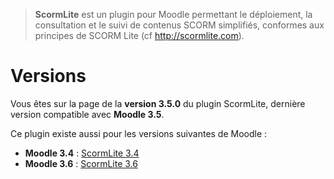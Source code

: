 > **ScormLite** est un plugin pour Moodle permettant le déploiement, la consultation et le suivi de contenus SCORM simplifiés, conformes aux principes de SCORM Lite (cf http://scormlite.com).


# Versions

Vous êtes sur la page de la **version 3.5.0** du plugin ScormLite, dernière version compatible avec **Moodle 3.5**.

Ce plugin existe aussi pour les versions suivantes de Moodle :
- **Moodle 3.4** : [ScormLite 3.4](https://github.com/sfraysse/moodle-scormlite/tree/3.4)
- **Moodle 3.6** : [ScormLite 3.6](https://github.com/sfraysse/moodle-scormlite)


